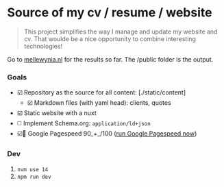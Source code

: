 # Source of my cv / resume / website

> This project simplifies the way I manage and update my website and cv. That woulde be a nice opportunity to combine interesting technologies!

Go to [mellewynia.nl](https://mellewynia.nl) for the results so far. The /public folder is the output.

### Goals

- ☑️ Repository as the source for all content: [./static/content]
  - ☑️ Markdown files (with yaml head): clients, quotes
- ☑️ Static website with a nuxt
- ◻️ Implement Schema.org: `application/ld+json`
- ☑️🍒 Google Pagespeed 90_+_/100 ([run Google Pagespeed now](https://developers.google.com/speed/pagespeed/insights/?url=mellewynia.nl&tab=desktop))

### Dev

1. `nvm use 14`
2. `npm run dev`
